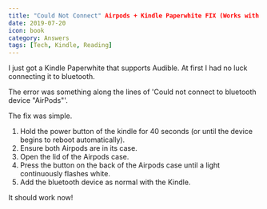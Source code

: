 ```yaml
---
title: "Could Not Connect" Airpods + Kindle Paperwhite FIX (Works with Kindle Oasis too)
date: 2019-07-20
icon: book
category: Answers
tags: [Tech, Kindle, Reading]
---
```


I just got a Kindle Paperwhite that supports Audible. At first I had no luck connecting it to bluetooth.

The error was something along the lines of 'Could not connect to bluetooth device "AirPods"'.

The fix was simple.

1. Hold the power button of the kindle for 40 seconds (or until the device begins to reboot automatically).
2. Ensure both Airpods are in its case.
3. Open the lid of the Airpods case.
4. Press the button on the back of the Airpods case until a light continuously flashes white.
5. Add the bluetooth device as normal with the Kindle.

It should work now!
